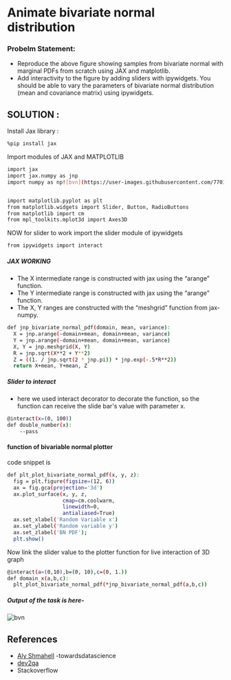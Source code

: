# Animate bivariate normal distribution
### Probelm Statement:
- Reproduce the above figure showing samples from bivariate normal with marginal PDFs from scratch using JAX and matplotlib.
- Add interactivity to the figure by adding sliders with ipywidgets. You should be able to vary the parameters of bivariate normal distribution (mean and covariance matrix) using ipywidgets.

## SOLUTION :
Install Jax library :
```sh
%pip install jax
```
Import modules of JAX and MATPLOTLIB
```sh
import jax
import jax.numpy as jnp
import numpy as np![bvn](https://user-images.githubusercontent.com/77018574/162633217-0d7ce56b-380c-466a-8297-4bbd5c12b67a.PNG)


import matplotlib.pyplot as plt
from matplotlib.widgets import Slider, Button, RadioButtons
from matplotlib import cm
from mpl_toolkits.mplot3d import Axes3D
```
NOW for slider to work import the slider module of ipywidgets
```sh
from ipywidgets import interact
```
##### JAX WORKING
- The X intermediate range is constructed with jax using the “arange” function.
- The Y intermediate range is constructed with jax using the “arange” function.
- The X, Y ranges are constructed with the “meshgrid” function from jax-numpy.
```sh
def jnp_bivariate_normal_pdf(domain, mean, variance):
  X = jnp.arange(-domain+mean, domain+mean, variance)
  Y = jnp.arange(-domain+mean, domain+mean, variance)
  X, Y = jnp.meshgrid(X, Y)
  R = jnp.sqrt(X**2 + Y**2)
  Z = ((1. / jnp.sqrt(2 * jnp.pi)) * jnp.exp(-.5*R**2))
  return X+mean, Y+mean, Z
```
##### Slider to interact
- here we used interact decorator to decorate the function, so the function can receive the slide bar's value with parameter x.
```sh
@interact(x=(0, 100))
def double_number(x):
    --pass
```
#### function of bivariable normal plotter
code snippet is
```sh
def plt_plot_bivariate_normal_pdf(x, y, z):
  fig = plt.figure(figsize=(12, 6))
  ax = fig.gca(projection='3d')
  ax.plot_surface(x, y, z, 
                  cmap=cm.coolwarm,
                  linewidth=0, 
                  antialiased=True)
  ax.set_xlabel('Random Variable x')
  ax.set_ylabel('Random variable y')
  ax.set_zlabel('BN PDF');
  plt.show()
```
 Now link the slider value to the plotter function for live interaction of 3D graph

```sh
@interact(a=(0,10),b=(0, 10),c=(0, 1.))
def domain_x(a,b,c):
  plt_plot_bivariate_normal_pdf(*jnp_bivariate_normal_pdf(a,b,c))
```
##### Output of the task is here-
 ![bvn](https://user-images.githubusercontent.com/77018574/162633253-bfa0edb5-7aae-4b69-bfc3-0f4b4faa90f8.PNG)
  
## References
- [Aly Shmahell](https://buymeacoff.ee/AlyShmahell) -towardsdatascience
- [dev2qa](https://www.dev2qa.com/how-to-add-interactive-widget-slide-bar-in-jupyter-notebook/)
- Stackoverflow



